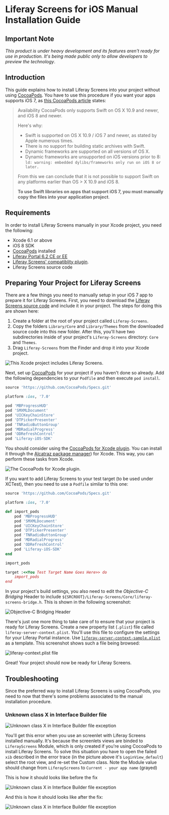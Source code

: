# Liferay Screens for iOS Manual Installation Guide

## Important Note

*This product is under heavy development and its features aren't ready for use in production. It's being made public only to allow developers to preview the technology*.

## Introduction

This guide explains how to install Liferay Screens into your project without using [CocoaPods](http://cocoapods.org). 
You have to use this procedure if you want your apps supports iOS 7, as [this CocoaPods article](http://blog.cocoapods.org/Pod-Authors-Guide-to-CocoaPods-Frameworks/) states:

> Availability
> CocoaPods only supports Swift on OS X 10.9 and newer, and iOS 8 and newer.
>
> Here's why:
>
>   - Swift is supported on OS X 10.9 / iOS 7 and newer, as stated by Apple numerous times.
>   - There is no support for building static archives with Swift.
>   - Dynamic frameworks are supported on all versions of OS X.
>   - Dynamic frameworks are unsupported on iOS versions prior to 8:
>    `ld: warning: embedded dylibs/frameworks only run on iOS 8 or later.`
>
> From this we can conclude that it is not possible to support Swift on any platforms earlier than OS > X 10.9 and iOS 8.
> 
> **To use Swift libraries on apps that support iOS 7, you must manually copy the files into your application project**.

## Requirements

In order to install Liferay Screens manually in your Xcode project, you need the following: 

  - Xcode 6.1 or above
  - iOS 8 SDK
  - [CocoaPods](http://cocoapods.org) installed
  - [Liferay Portal 6.2 CE or EE](http://www.liferay.com/downloads/liferay-portal/available-releases)
  - [Liferay Screens' compatiblity plugin](https://github.com/liferay/liferay-screens/tree/master/portal). 
  - Liferay Screens source code

## Preparing Your Project for Liferay Screens

There are a few things you need to manually setup in your iOS 7 app to prepare it for Liferay Screens. First, you need to download the [Liferay Screens source code](https://github.com/liferay/liferay-screens/releases) and include it in your project. The steps for doing this are shown here:

1. Create a folder at the root of your project called `Liferay-Screens`.
2. Copy the folders `Library/Core` and `Library/Themes` from the downloaded 
   source code into this new folder. After this, you'll have two subdirectories inside of your project's `Liferay-Screens` directory: `Core` and `Themes`.
3. Drag `Liferay-Screens` from the Finder and drop it into your Xcode project.

![This Xcode project includes Liferay Screens.](Images/project-setup.png)

Next, set up [CocoaPods](http://cocoapods.org) for your project if you haven't done so already. Add the following dependencies to your `Podfile` and then execute `pod install`. 

```ruby
source 'https://github.com/CocoaPods/Specs.git'

platform :ios, '7.0'

pod 'MBProgressHUD'
pod 'SMXMLDocument'
pod 'UICKeyChainStore'
pod 'DTPickerPresenter'
pod 'TNRadioButtonGroup'
pod 'MDRadialProgress'
pod 'ODRefreshControl'
pod 'Liferay-iOS-SDK'
```
You should consider using the [CocoaPods for Xcode plugin](https://github.com/kattrali/cocoapods-xcode-plugin). You can install it through the [Alcatraz package manager](http://alcatraz.io/)) for Xcode. This way, you can perform these tasks from Xcode. 

![The CocoaPods for Xcode plugin.](Images/xcode-cocoapods.png)

If you want to add Liferay Screens to your test target (to be used under XCTest), then you need to use a `Podfile` similar to this one:

```ruby
source 'https://github.com/CocoaPods/Specs.git'

platform :ios, '7.0'

def import_pods
	pod 'MBProgressHUD'
	pod 'SMXMLDocument'
	pod 'UICKeyChainStore'
	pod 'DTPickerPresenter'
	pod 'TNRadioButtonGroup'
	pod 'MDRadialProgress'
	pod 'ODRefreshControl'
	pod 'Liferay-iOS-SDK'
end

import_pods

target :<<You Test Target Name Goes Here>> do
	import_pods
end
```

In your project's build settings, you also need to edit the *Objective-C Bridging* Header to include `${SRCROOT}/Liferay-Screens/Core/liferay-screens-bridge.h`. This is shown in the following screenshot:

![Objective-C Bridging Header](Images/project-header.png)

There's just one more thing to take care of to ensure that your project is ready for Liferay Screens. Create a new property list (`.plist`) file called `liferay-server-context.plist`. You'll use this file to configure the settings for your Liferay Portal instance. Use [`liferay-server-context-sample.plist`](https://github.com/liferay/liferay-screens/tree/master/ios/Framework/Core/Resources/liferay-server-context-sample.plist) as a template. This screenshot shows such a file being browsed:

![liferay-context.plist file](Images/liferay-context.png)

Great! Your project should now be ready for Liferay Screens.

## Troubleshooting

Since the preferred way to install Liferay Screens is using CocoaPods, you need to now that there's some problems associated to the manual installation procedure.

### Unknown class X in Interface Builder file

![Unknown class X in Interface Builder file exception](Images/xcode-unknown-class.png)

You'll get this error when you use an screenlet with Liferay Screens installed manually. It's because the screenlets views are binded to `LiferayScreens` Module, which is only created if you're using CocoaPods to install Liferay Screens.
To solve this situation you have to open the failed `xib` described in the error trace (in the picture above it's `LoginView_default`) select the root view, and re-set the Custom class.
Note the Module value should change from `LiferayScreens` to `Current - your app name` (grayed)

This is how it should looks like before the fix

![Unknown class X in Interface Builder file exception](Images/xcode-custom-class-before.png)

And this is how it should looks like after the fix:

![Unknown class X in Interface Builder file exception](Images/xcode-custom-class-after.png)



